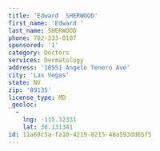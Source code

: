 ```yaml
---
title: 'Edward  SHERWOOD'
first_name: 'Edward '
last_name: SHERWOOD
phone: 702-233-0107
sponsored: '1'
category: Doctors
services: Dermatology
address: '10551 Angelo Tenero Ave'
city: 'Las Vegas'
state: NV
zip: '89135'
license_type: MD
_geoloc:
  -
    lng: -115.32331
    lat: 36.131341
id: 11a69c5a-fa10-4219-8215-48a593dd65f5
---
```

